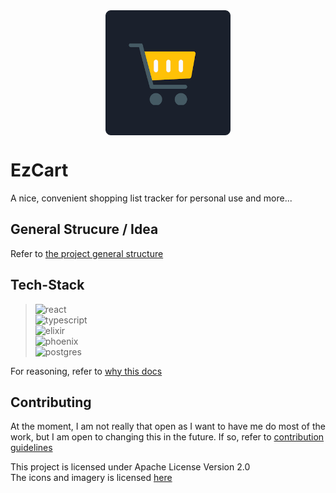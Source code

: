 <div style="display: flex; align-items: center; justify-content: center;">
<img src="./web/public/icons/icon-54x54.png" width="200" />
</div>

# EzCart

A nice, convenient shopping list tracker for personal use and more...

## General Strucure / Idea

Refer to [the project general structure](./docs/structure.md)

## Tech-Stack

> <img alt="react" src="https://img.shields.io/badge/-React-35BDB2?&style=for-the-badge&logo=react&logoColor=white"/><br>
> <img alt="typescript" src="https://img.shields.io/badge/-Typescript-blue?&style=for-the-badge&logo=typescript&logoColor=white"/><br>
> <img alt="elixir" src="https://img.shields.io/badge/-Elixir-blueviolet?&style=for-the-badge&logo=elixir&logoColor=white"/><br>
> <img alt="phoenix" src="https://img.shields.io/badge/-Phoenix-orange?&style=for-the-badge&logo=elixir&logoColor=white"/><br>
> <img alt="postgres" src="https://img.shields.io/badge/-PostgreSQL-336791?&style=for-the-badge&logo=postgresql&logoColor=white"/>

For reasoning, refer to [why this docs](./docs/why_tf_this.md)

## Contributing

At the moment, I am not really that open as I want to have me do most of the work, but I am open to changing this in the future. If so, refer to [contribution guidelines](./docs/how_tf_i_contribute.md)

This project is licensed under Apache License Version 2.0 <br>
The icons and imagery is licensed [here](./web/public/icons/license.pdf)
